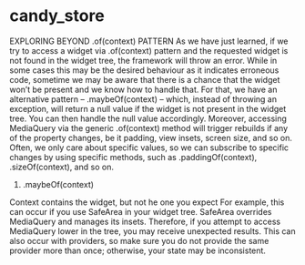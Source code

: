 # candy_store

EXPLORING BEYOND .of(context) PATTERN
As we have just learned, if we try to access a widget via .of(context) pattern and the
requested widget is not found in the widget tree, the framework will throw an error. While in
some cases this may be the desired behaviour as it indicates erroneous code, sometime we
may be aware that there is a chance that the widget won’t be present and we know how to
handle that. For that, we have an alternative pattern – .maybeOf(context) – which, instead of 
throwing an exception, will return a null value if the widget is not present in the widget tree.
You can then handle the null value accordingly. Moreover, accessing MediaQuery via the
generic .of(context) method will trigger rebuilds if any of the property changes, be it
padding, view insets, screen size, and so on. Often, we only care about specific values, so we
can subscribe to specific changes by using specific methods, such as
.paddingOf(context), .sizeOf(context), and so on.

1. .maybeOf(context)

Context contains the widget, but not he one you expect
For example, this can occur if you use SafeArea in your  widget tree. 
SafeArea overrides MediaQuery and manages its insets.
Therefore, if you attempt to access MediaQuery lower in the tree, you may
receive unexpected results. This can also occur with providers, so make sure
you do not provide the same provider more than once; otherwise, your state
may be inconsistent.

